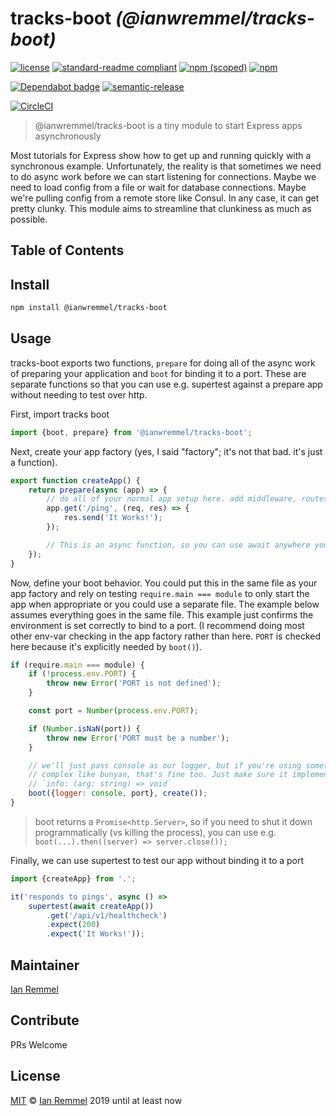 # tracks-boot _(@ianwremmel/tracks-boot)_

<!-- (optional) Put banner here -->

<!-- PROJ: Badges Start -->

[![license](https://img.shields.io/github/license/ianwremmel/tracks-boot.svg)](https://github.com/ianwremmel/tracks-boot/blob/master/LICENSE)
[![standard-readme compliant](https://img.shields.io/badge/readme%20style-standard-brightgreen.svg?style=flat-square)](https://github.com/RichardLitt/standard-readme)
[![npm (scoped)](https://img.shields.io/npm/v/@ianwremmel/tracks-boot.svg)](https://www.npmjs.com/package/@ianwremmel/tracks-boot)
[![npm](https://img.shields.io/npm/dm/@ianwremmel/tracks-boot.svg)](https://www.npmjs.com/package/@ianwremmel/tracks-boot)

[![Dependabot badge](https://img.shields.io/badge/Dependabot-active-brightgreen.svg)](https://dependabot.com/)
[![semantic-release](https://img.shields.io/badge/%20%20%F0%9F%93%A6%F0%9F%9A%80-semantic--release-e10079.svg)](https://github.com/semantic-release/semantic-release)

[![CircleCI](https://circleci.com/gh/ianwremmel/tracks-boot.svg?style=svg)](https://circleci.com/gh/ianwremmel/tracks-boot)

<!-- PROJ: Badges End -->

> @ianwremmel/tracks-boot is a tiny module to start Express apps asynchronously

Most tutorials for Express show how to get up and running quickly with a
synchronous example. Unfortunately, the reality is that sometimes we need to do
async work before we can start listening for connections. Maybe we need to load
config from a file or wait for database connections. Maybe we're pulling config
from a remote store like Consul. In any case, it can get pretty clunky. This
module aims to streamline that clunkiness as much as possible.

## Table of Contents

<!-- toc -->
<!-- tocstop -->

## Install

```bash
npm install @ianwremmel/tracks-boot
```

## Usage

tracks-boot exports two functions, `prepare` for doing all of the async work of
preparing your application and `boot` for binding it to a port. These are
separate functions so that you can use e.g. supertest against a prepare app
without needing to test over http.

First, import tracks boot

```js
import {boot, prepare} from '@ianwremmel/tracks-boot';
```

Next, create your app factory (yes, I said "factory"; it's not that bad. it's
just a function).

```js
export function createApp() {
    return prepare(async (app) => {
        // do all of your normal app setup here. add middleware, routes, etc.
        app.get('/ping', (req, res) => {
            res.send('It Works!');
        });

        // This is an async function, so you can use await anywhere you need to.
    });
}
```

Now, define your boot behavior. You could put this in the same file as your app
factory and rely on testing `require.main === module` to only start the app when
appropriate or you could use a separate file. The example below assumes
everything goes in the same file. This example just confirms the environment is
set correctly to bind to a port. (I recommend doing most other env-var checking
in the app factory rather than here. `PORT` is checked here because it's
explicitly needed by `boot()`).

```js
if (require.main === module) {
    if (!process.env.PORT) {
        throw new Error('PORT is not defined');
    }

    const port = Number(process.env.PORT);

    if (Number.isNaN(port)) {
        throw new Error('PORT must be a number');
    }

    // we'll just pass console as our logger, but if you're using something more
    // complex like bunyan, that's fine too. Just make sure it implements
    // `info: (arg: string) => void`
    boot({logger: console, port}, create());
}
```

> boot returns a `Promise<http.Server>`, so if you need to shut it down
> programmatically (vs killing the process), you can use e.g.
> `boot(...).then((server) => server.close());`

Finally, we can use supertest to test our app without binding it to a port

```js
import {createApp} from '.';

it('responds to pings', async () =>
    supertest(await createApp())
        .get('/api/v1/healthcheck')
        .expect(200)
        .expect('It Works!'));
```

## Maintainer

[Ian Remmel](https://github.com/ianwremmel)

## Contribute

PRs Welcome

## License

[MIT](LICENSE) &copy; [Ian Remmel](https://github.com/ianwremmel) 2019 until at
least now
